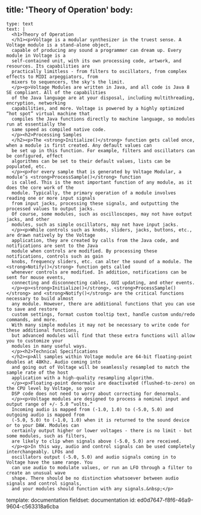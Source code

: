 title: 'Theory of Operation'
body:
  -
    type: text
    text: |
      <h1>Theory of Operation
      </h1><p>Voltage is a modular synthesizer in the truest sense. A Voltage module is a stand-alone object,
      capable of producing any sound a programmer can dream up. Every module in Voltage is a
      self-contained unit, with its own processing code, artwork, and resources. Its capabilities are
      practically limitless - from filters to oscillators, from complex effects to MIDI arpeggiators, from
      mixers to sequencers, the sky's the limit.
      </p><p>Voltage Modules are written in Java, and all code is Java 8 SE compliant. All of the capabilities
      of the Java language are at your disposal, including multithreading, encryption, networking
      capabilities, and more. Voltage is powered by a highly optimized “hot spot” virtual machine that
      compiles the Java functions directly to machine language, so modules run at essentially the
      same speed as compiled native code.
      </p><h2>Processing Samples
      </h2><p>The <strong>​Initialize()</strong>​​ function gets called once, when a module is first created. Any default values can
      be set up in this function. For example, filters and oscillators can be configured, effect
      algorithms can be set to their default values, lists can be populated, etc.
      </p><p>For every sample that is generated by Voltage Modular, a module’s ​<strong>ProcessSample()​​</strong> function
      is called. This is the most important function of any module, as it does the core work of the
      module. Typically, the primary operation of a module involves reading one or more input signals
      from input jacks, processing these signals, and outputting the processed values to output jacks.
      Of course, some modules, such as oscilloscopes, may not have output jacks, and other
      modules, such as simple oscillators, may not have input jacks.
      </p><p>While controls such as knobs, sliders, jacks, buttons, etc., are drawn natively by the Voltage
      application, they are created by calls from the Java code, and notifications are sent to the Java
      module when controls are modified. By processing these notifications, controls such as gain
      knobs, frequency sliders, etc. can alter the sound of a module. The​ <strong>Notify()</strong> ​​function gets called
      whenever controls are modified. In addition, notifications can be sent for mouse events,
      connecting and disconnecting cables, GUI updating, and other events.
      </p><p><strong>Initialize()​​</strong>, ​<strong>ProcessSample()</strong>​​ and ​<strong>Notify()</strong>​​ are the critical functions necessary to build almost
      any module. However, there are additional functions that you can use to save and restore
      custom settings, format custom tooltip text, handle custom undo/redo commands, and more.
      With many simple modules it may not be necessary to write code for these additional functions,
      but advanced modules will find that these extra functions will allow you to customize your
      modules in many useful ways.
      </p><h2>Technical Specifications
      </h2><p>All samples within Voltage module are 64-bit floating-point doubles at 48Khz. Audio coming into
      and going out of Voltage will be seamlessly resampled to match the sample rate of the host
      application with a high-quality resampling algorithm.
      </p><p>Floating-point denormals are deactivated (flushed-to-zero) on the CPU level by Voltage, so your
      DSP code does not need to worry about correcting for denormals.
      </p><p>Voltage modules are designed to process a nominal input and output range of +/- 5.0 “volts.”
      Incoming audio is mapped from (-1.0, 1.0) to (-5.0, 5.0) and outgoing audio is mapped from
      (-5.0, 5.0) to (-1.0, 1.0) when it is returned to the sound device or to your DAW. Modules can
      certainly output higher or lower voltages - there is no limit - but some modules, such as filters,
      are likely to clip when signals above (-5.0, 5.0) are received.
      </p><p>In this way, audio and control signals can be used completely interchangeably. LFOs and
      oscillators output (-5.0, 5.0) and audio signals coming in to Voltage have the same range. You
      can use audio to modulate values, or run an LFO through a filter to create an unusual wave
      shape. There should be no distinction whatsoever between audio signals and control signals,
      and your modules should function with any signals.&nbsp;</p>
template: documentation
fieldset: documentation
id: ed0d7647-f8f6-46a9-9604-c563318a6cba
